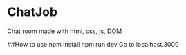 # ChatJob
Chat room made with html, css, js, DOM

##How to use
npm install
npm run dev
Go to localhost.3000
